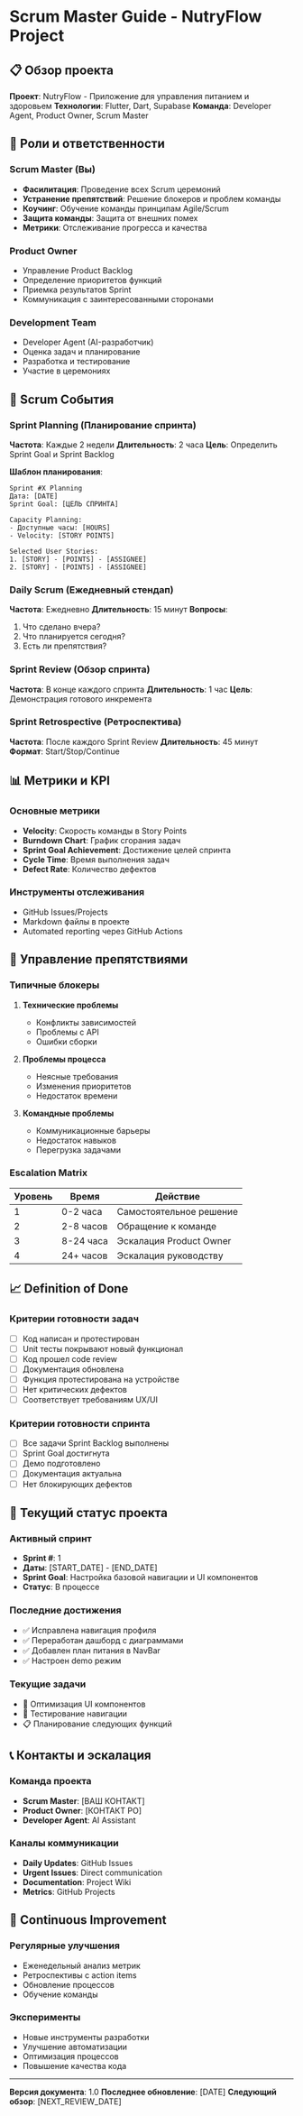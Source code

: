 # Scrum Master Guide - NutryFlow Project

## 📋 Обзор проекта

**Проект**: NutryFlow - Приложение для управления питанием и здоровьем
**Технологии**: Flutter, Dart, Supabase
**Команда**: Developer Agent, Product Owner, Scrum Master

## 🎯 Роли и ответственности

### Scrum Master (Вы)
- **Фасилитация**: Проведение всех Scrum церемоний
- **Устранение препятствий**: Решение блокеров и проблем команды
- **Коучинг**: Обучение команды принципам Agile/Scrum
- **Защита команды**: Защита от внешних помех
- **Метрики**: Отслеживание прогресса и качества

### Product Owner
- Управление Product Backlog
- Определение приоритетов функций
- Приемка результатов Sprint
- Коммуникация с заинтересованными сторонами

### Development Team
- Developer Agent (AI-разработчик)
- Оценка задач и планирование
- Разработка и тестирование
- Участие в церемониях

## 📅 Scrum События

### Sprint Planning (Планирование спринта)
**Частота**: Каждые 2 недели
**Длительность**: 2 часа
**Цель**: Определить Sprint Goal и Sprint Backlog

**Шаблон планирования**:
```
Sprint #X Planning
Дата: [DATE]
Sprint Goal: [ЦЕЛЬ СПРИНТА]

Capacity Planning:
- Доступные часы: [HOURS]
- Velocity: [STORY POINTS]

Selected User Stories:
1. [STORY] - [POINTS] - [ASSIGNEE]
2. [STORY] - [POINTS] - [ASSIGNEE]
```

### Daily Scrum (Ежедневный стендап)
**Частота**: Ежедневно
**Длительность**: 15 минут
**Вопросы**:
1. Что сделано вчера?
2. Что планируется сегодня?
3. Есть ли препятствия?

### Sprint Review (Обзор спринта)
**Частота**: В конце каждого спринта
**Длительность**: 1 час
**Цель**: Демонстрация готового инкремента

### Sprint Retrospective (Ретроспектива)
**Частота**: После каждого Sprint Review
**Длительность**: 45 минут
**Формат**: Start/Stop/Continue

## 📊 Метрики и KPI

### Основные метрики
- **Velocity**: Скорость команды в Story Points
- **Burndown Chart**: График сгорания задач
- **Sprint Goal Achievement**: Достижение целей спринта
- **Cycle Time**: Время выполнения задач
- **Defect Rate**: Количество дефектов

### Инструменты отслеживания
- GitHub Issues/Projects
- Markdown файлы в проекте
- Automated reporting через GitHub Actions

## 🚧 Управление препятствиями

### Типичные блокеры
1. **Технические проблемы**
   - Конфликты зависимостей
   - Проблемы с API
   - Ошибки сборки

2. **Проблемы процесса**
   - Неясные требования
   - Изменения приоритетов
   - Недостаток времени

3. **Командные проблемы**
   - Коммуникационные барьеры
   - Недостаток навыков
   - Перегрузка задачами

### Escalation Matrix
| Уровень | Время | Действие |
|---------|--------|----------|
| 1 | 0-2 часа | Самостоятельное решение |
| 2 | 2-8 часов | Обращение к команде |
| 3 | 8-24 часа | Эскалация Product Owner |
| 4 | 24+ часов | Эскалация руководству |

## 📈 Definition of Done

### Критерии готовности задач
- [ ] Код написан и протестирован
- [ ] Unit тесты покрывают новый функционал
- [ ] Код прошел code review
- [ ] Документация обновлена
- [ ] Функция протестирована на устройстве
- [ ] Нет критических дефектов
- [ ] Соответствует требованиям UX/UI

### Критерии готовности спринта
- [ ] Все задачи Sprint Backlog выполнены
- [ ] Sprint Goal достигнута
- [ ] Демо подготовлено
- [ ] Документация актуальна
- [ ] Нет блокирующих дефектов

## 🎯 Текущий статус проекта

### Активный спринт
- **Sprint #**: 1
- **Даты**: [START_DATE] - [END_DATE]
- **Sprint Goal**: Настройка базовой навигации и UI компонентов
- **Статус**: В процессе

### Последние достижения
- ✅ Исправлена навигация профиля
- ✅ Переработан дашборд с диаграммами
- ✅ Добавлен план питания в NavBar
- ✅ Настроен demo режим

### Текущие задачи
- 🔄 Оптимизация UI компонентов
- 🔄 Тестирование навигации
- 📋 Планирование следующих функций

## 📞 Контакты и эскалация

### Команда проекта
- **Scrum Master**: [ВАШ КОНТАКТ]
- **Product Owner**: [КОНТАКТ PO]
- **Developer Agent**: AI Assistant

### Каналы коммуникации
- **Daily Updates**: GitHub Issues
- **Urgent Issues**: Direct communication
- **Documentation**: Project Wiki
- **Metrics**: GitHub Projects

## 🔄 Continuous Improvement

### Регулярные улучшения
- Еженедельный анализ метрик
- Ретроспективы с action items
- Обновление процессов
- Обучение команды

### Эксперименты
- Новые инструменты разработки
- Улучшение автоматизации
- Оптимизация процессов
- Повышение качества кода

---

**Версия документа**: 1.0
**Последнее обновление**: [DATE]
**Следующий обзор**: [NEXT_REVIEW_DATE] 